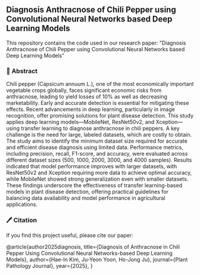 
## Diagnosis Anthracnose of Chili Pepper using Convolutional Neural Networks based Deep Learning Models


This repository contains the code used in our research paper:
"Diagnosis Anthracnose of Chili Pepper using Convolutional Neural Networks based Deep Learning Models"

### 📜 Abstract
Chili pepper (Capsicum annuum L.), one of the most economically important vegetable crops globally, faces significant economic risks from anthracnose, leading to yield losses of 10% as well as decreasing marketability. Early and accurate detection is essential for mitigating these effects. Recent advancements in deep learning, particularly in image recognition, offer promising solutions for plant disease detection. This study applies deep learning models—MobileNet, ResNet50v2, and Xception—using transfer learning to diagnose anthracnose in chili peppers. A key challenge is the need for large, labeled datasets, which are costly to obtain. The study aims to identify the minimum dataset size required for accurate and efficient disease diagnosis using limited data. Performance metrics, including precision, recall, F1-score, and accuracy, were evaluated across different dataset sizes (500, 1000, 2000, 3000, and 4000 samples). Results indicated that model performance improves with larger datasets, with ResNet50v2 and Xception requiring more data to achieve optimal accuracy, while MobileNet showed strong generalization even with smaller datasets. These findings underscore the effectiveness of transfer learning-based models in plant disease detection, offering practical guidelines for balancing data availability and model performance in agricultural applications.


### 🖊 Citation

If you find this project useful, please cite our paper:

@article{author2025diagnosis,
  title={Diagnosis of Anthracnose in Chili Pepper Using Convolutional Neural Networks-based Deep Learning Models},
  author={Hae-In Kim, Ju-Yeon Yoon, Ho-Jong Ju},
  journal={Plant Pathology Journal},
  year={2025},
}
